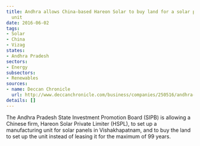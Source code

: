 ```yaml
---
title: Andhra allows China-based Hareon Solar to buy land for a solar panel manufacturing
  unit
date: 2016-06-02
tags:
- Solar
- China
- Vizag
states:
- Andhra Pradesh
sectors:
- Energy
subsectors:
- Renewables
sources:
- name: Deccan Chronicle
  url: http://www.deccanchronicle.com/business/companies/250516/andhra-pradesh-amends-criteria-for-china-company-to-avail-incentives.html
details: []
---
```


The Andhra Pradesh State Investment Promotion Board (SIPB) is allowing a Chinese firm, Hareon Solar Private Limiter (HSPL), to set up a manufacturing unit for solar panels in Vishakhapatnam, and to buy the land to set up the unit instead of leasing it for the maximum of 99 years.
